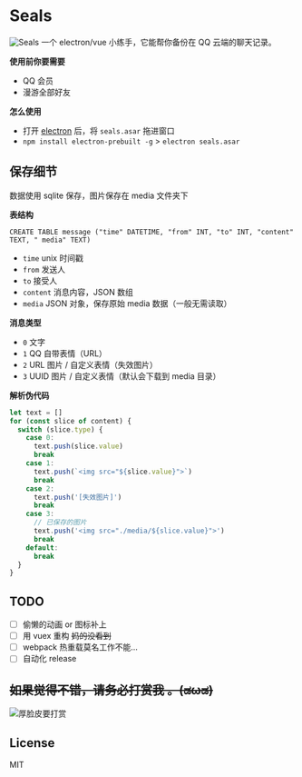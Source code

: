 # Seals

![Seals](http://i.imgur.com/bJZzxwF.jpg)
一个 electron/vue 小练手，它能帮你备份在 QQ 云端的聊天记录。

**使用前你要需要**
* QQ 会员
* 漫游全部好友

**怎么使用**
* 打开 [electron](https://github.com/electron/electron#downloads) 后，将 `seals.asar` 拖进窗口
* `npm install electron-prebuilt -g` > `electron seals.asar`

## 保存细节
数据使用 sqlite 保存，图片保存在 media 文件夹下

**表结构**
```
CREATE TABLE message ("time" DATETIME, "from" INT, "to" INT, "content" TEXT, " media" TEXT)
```

* `time` unix 时间戳
* `from` 发送人
* `to` 接受人
* `content` 消息内容，JSON 数组
* `media` JSON 对象，保存原始 media 数据（一般无需读取）

**消息类型**
* `0` 文字
* `1` QQ 自带表情（URL）
* `2` URL 图片 / 自定义表情（失效图片）
* `3` UUID 图片 / 自定义表情（默认会下载到 media 目录）

**解析伪代码**
``` javascript
let text = []
for (const slice of content) {
  switch (slice.type) {
    case 0:
      text.push(slice.value)
      break
    case 1:
      text.push(`<img src="${slice.value}">`)
      break
    case 2:
      text.push('[失效图片]')
      break
    case 3:
      // 已保存的图片
      text.push('<img src="./media/${slice.value}">')
      break
    default:
      break
  }
}
```

## TODO
- [ ] 偷懒的动画 or 图标补上
- [ ] 用 vuex 重构 ~~妈的没看到~~
- [ ] webpack 热重载莫名工作不能...
- [ ] 自动化 release

## ~~如果觉得不错，请务必打赏我 。(ಡωಡ)~~
![厚脸皮要打赏](http://i.imgur.com/SbB6SQu.jpg)

## License
MIT
